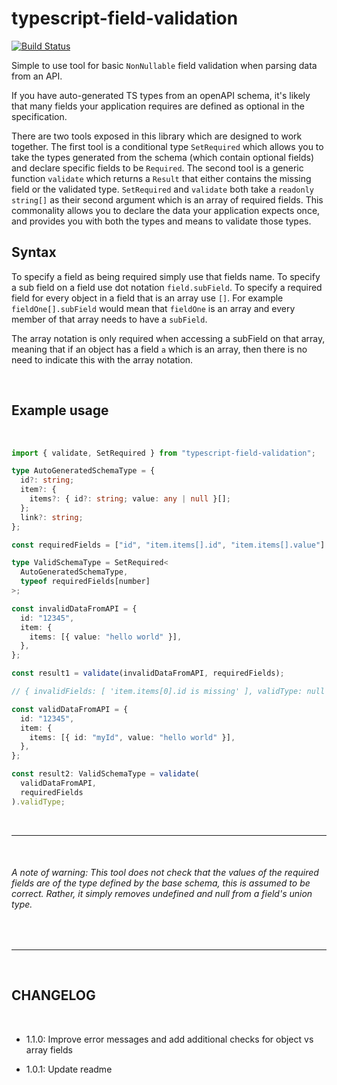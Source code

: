 # typescript-field-validation

[![Build Status](https://travis-ci.com/jamespeterschinner/typescript-field-validation.svg?branch=master)](https://travis-ci.com/jamespeterschinner/typescript-field-validation)

Simple to use tool for basic `NonNullable` field validation when parsing data from an API.

If you have auto-generated TS types from an openAPI schema, it's likely that many fields your application requires are defined as optional in the specification.

There are two tools exposed in this library which are designed to work together. The first tool is a conditional type `SetRequired` which allows you to take the types generated from the schema (which contain optional fields) and declare specific fields to be `Required`. The second tool is a generic function `validate` which returns a `Result` that either contains the missing field or the validated type. `SetRequired` and `validate` both take a `readonly string[]` as their second argument which is an array of required fields. This commonality allows you to declare the data your application expects once, and provides you with both the types and means to validate those types.



## Syntax

To specify a field as being required simply use that fields name. To specify a sub field on a field use dot notation `field.subField`. To specify a required field for every object in a field that is an array use `[]`. For example `fieldOne[].subField` would mean that `fieldOne` is an array and every member of that array needs to have a `subField`. 

The array notation is only required when accessing a subField on that array, meaning that if an object has a field `a` which is an array, then there is no need to indicate this with the array notation.

<br/>

## Example usage

<br/>

```typescript
import { validate, SetRequired } from "typescript-field-validation";

type AutoGeneratedSchemaType = {
  id?: string;
  item?: {
    items?: { id?: string; value: any | null }[];
  };
  link?: string;
};

const requiredFields = ["id", "item.items[].id", "item.items[].value"] as const;

type ValidSchemaType = SetRequired<
  AutoGeneratedSchemaType,
  typeof requiredFields[number]
>;

const invalidDataFromAPI = {
  id: "12345",
  item: {
    items: [{ value: "hello world" }],
  },
};

const result1 = validate(invalidDataFromAPI, requiredFields);

// { invalidFields: [ 'item.items[0].id is missing' ], validType: null }

const validDataFromAPI = {
  id: "12345",
  item: {
    items: [{ id: "myId", value: "hello world" }],
  },
};

const result2: ValidSchemaType = validate(
  validDataFromAPI,
  requiredFields
).validType;

```
<br/>

---
<br/>

###### A note of warning: This tool does not check that the values of the required fields are of the type defined by the base schema, this is assumed to be correct. Rather, it simply removes undefined and null from a field's union type.

<br>

---
<br/>

## CHANGELOG

<br/>

- 1.1.0:
  Improve error messages and add additional checks for object vs array fields

- 1.0.1:
  Update readme
